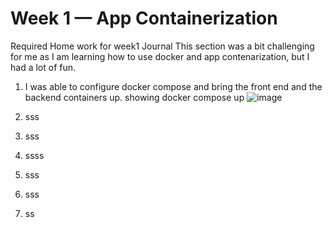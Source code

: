 # Week 1 — App Containerization
Required Home work for week1 Journal
This section was a bit challenging for me as I am learning how to use docker and app contenarization, but I had a lot of fun.
1) I was able to configure docker compose and bring the front end and the backend containers up.
showing docker compose up
![image](https://user-images.githubusercontent.com/124897604/222778099-340a8658-6315-4351-b80e-58a357cba8e5.png)


3) sss
4) sss
5) ssss
6) sss
7) sss
8) ss

